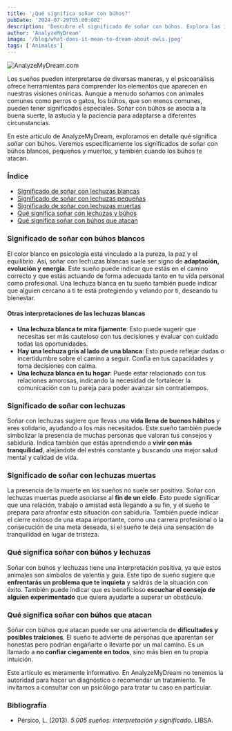 ```yaml
---
title: '¿Qué significa soñar con búhos?'
pubDate: '2024-07-29T05:00:00Z'
description: 'Descubre el significado de soñar con búhos. Explora las interpretaciones de los búhos blancos, los búhos pequeños, los búhos muertos y más.'
author: 'AnalyzeMyDream'
image: '/blog/what-does-it-mean-to-dream-about-owls.jpeg'
tags: ['Animales']
---
```


![AnalyzeMyDream.com](/blog/what-does-it-mean-to-dream-about-owls.jpeg)

Los sueños pueden interpretarse de diversas maneras, y el psicoanálisis ofrece herramientas para comprender los elementos que aparecen en nuestras visiones oníricas. Aunque a menudo soñamos con animales comunes como perros o gatos, los búhos, que son menos comunes, pueden tener significados especiales. Soñar con búhos se asocia a la buena suerte, la astucia y la paciencia para adaptarse a diferentes circunstancias.

En este artículo de AnalyzeMyDream, exploramos en detalle qué significa soñar con búhos. Veremos específicamente los significados de soñar con búhos blancos, pequeños y muertos, y también cuando los búhos te atacan.

### Índice

- [Significado de soñar con lechuzas blancas](#significado-de-soñar-con-lechuzas-blancas)
- [Significado de soñar con lechuzas pequeñas](#significado-de-soñar-con-lechuzas-pequenas)
- [Significado de soñar con lechuzas muertas](#significado-de-soñar-con-lechuzas-muertas)
- [Qué significa soñar con lechuzas y búhos](#que-significa-soñar-con-lechuzas-y-buhos)
- [Qué significa soñar con búhos que atacan](#que-significa-soñar-con-buhos-que-atacan)

### Significado de soñar con búhos blancos

El color blanco en psicología está vinculado a la pureza, la paz y el equilibrio. Así, soñar con lechuzas blancas suele ser signo de **adaptación, evolución y energía**. Este sueño puede indicar que estás en el camino correcto y que estás actuando de forma adecuada tanto en tu vida personal como profesional. Una lechuza blanca en tu sueño también puede indicar que alguien cercano a ti te está protegiendo y velando por ti, deseando tu bienestar.

#### Otras interpretaciones de las lechuzas blancas

- **Una lechuza blanca te mira fijamente**: Esto puede sugerir que necesitas ser más cauteloso con tus decisiones y evaluar con cuidado todas las oportunidades.
- **Hay una lechuza gris al lado de una blanca**: Esto puede reflejar dudas o incertidumbre sobre el camino a seguir. Confía en tus capacidades y toma decisiones con calma.
- **Una lechuza blanca en tu hogar**: Puede estar relacionado con tus relaciones amorosas, indicando la necesidad de fortalecer la comunicación con tu pareja para poder avanzar sin contratiempos.

### Significado de soñar con lechuzas

Soñar con lechuzas sugiere que llevas una **vida llena de buenos hábitos** y eres solidario, ayudando a los más necesitados. Este sueño también puede simbolizar la presencia de muchas personas que valoran tus consejos y sabiduría. Indica también que estás aprendiendo a **vivir con más tranquilidad**, alejándote del estrés constante y buscando una mejor salud mental y calidad de vida.

### Significado de soñar con lechuzas muertas

La presencia de la muerte en los sueños no suele ser positiva. Soñar con lechuzas muertas puede asociarse al **fin de un ciclo**. Esto puede significar que una relación, trabajo o amistad está llegando a su fin, y el sueño te prepara para afrontar esta situación con sabiduría. También puede indicar el cierre exitoso de una etapa importante, como una carrera profesional o la consecución de una meta deseada, si el sueño te deja una sensación de tranquilidad en lugar de tristeza.

### Qué significa soñar con búhos y lechuzas

Soñar con búhos y lechuzas tiene una interpretación positiva, ya que estos animales son símbolos de valentía y guía. Este tipo de sueño sugiere que **enfrentarás un problema que te inquieta** y saldrás de la situación con éxito. También puede indicar que es beneficioso **escuchar el consejo de alguien experimentado** que quiera ayudarte a superar un obstáculo.

### Qué significa soñar con búhos que atacan

Soñar con búhos que atacan puede ser una advertencia de **dificultades y posibles traiciones**. El sueño te advierte de personas que aparentan ser honestas pero podrían engañarte o llevarte por un mal camino. Es un llamado a **no confiar ciegamente en todos**, sino más bien en tu propia intuición. 

Este artículo es meramente informativo. En AnalyzeMyDream no tenemos la autoridad para hacer un diagnóstico o recomendar un tratamiento. Te invitamos a consultar con un psicólogo para tratar tu caso en particular.

### Bibliografía

- Pérsico, L. (2013). *5.005 sueños: interpretación y significado*. LIBSA.